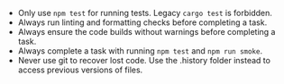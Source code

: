 - Only use `npm test` for running tests. Legacy `cargo test` is forbidden.
- Always run linting and formatting checks before completing a task.
- Always ensure the code builds without warnings before completing a task.
- Always complete a task with running `npm test` and `npm run smoke`.
- Never use git to recover lost code. Use the .history folder instead to access previous versions of files.